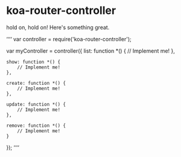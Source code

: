 # koa-router-controller

hold on, hold on! Here's something great.

‘‘‘‘
var controller = require('koa-router-controller');

var myController = controller({
	list: function *() {
		// Implement me!
	},

	show: function *() {
		// Implement me!
	},

	create: function *() {
		// Implement me!
	},

	update: function *() {
		// Implement me!
	},

	remove: function *() {
		// Implement me!
	}
});
‘‘‘‘